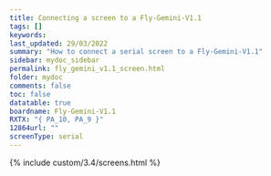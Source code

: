 ```yaml
---
title: Connecting a screen to a Fly-Gemini-V1.1
tags: []
keywords: 
last_updated: 29/03/2022
summary: "How to connect a serial screen to a Fly-Gemini-V1.1"
sidebar: mydoc_sidebar
permalink: fly_gemini_v1.1_screen.html
folder: mydoc
comments: false
toc: false
datatable: true
boardname: Fly-Gemini-V1.1
RXTX: "{ PA_10, PA_9 }"
12864url: ""
screenType: serial
---
```


{% include custom/3.4/screens.html %}
